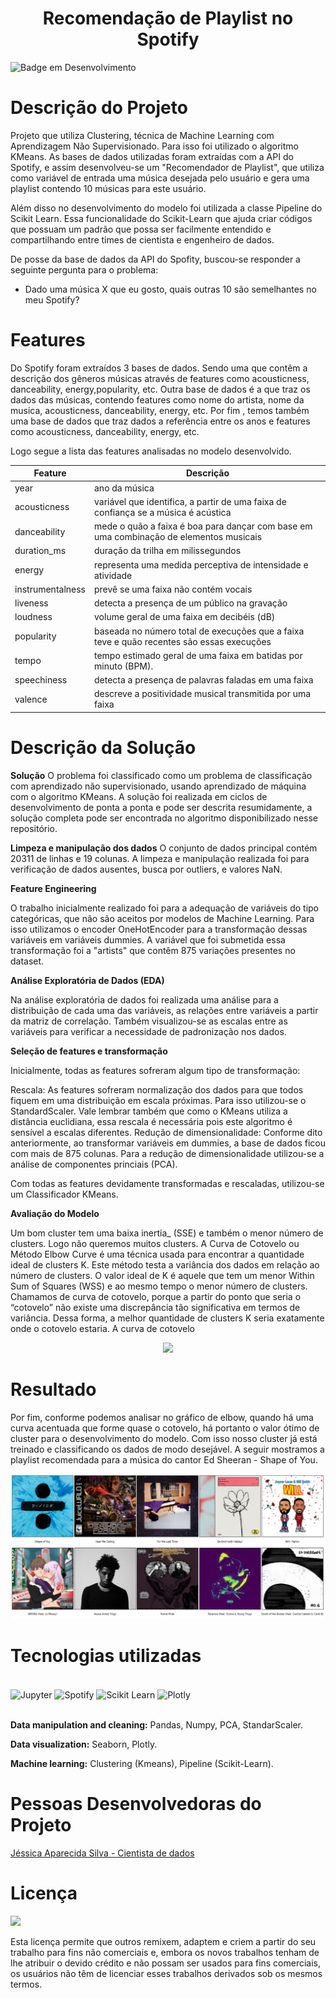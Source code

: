 <h1 align='center'> Recomendação de Playlist no Spotify </h1>

![Badge em Desenvolvimento](http://img.shields.io/static/v1?label=STATUS&message=EM%20DESENVOLVIMENTO&color=GREEN&style=for-the-badge)

# Descrição do Projeto 

Projeto que utiliza Clustering, técnica de Machine Learning com Aprendizagem Não Supervisionado. Para isso foi utilizado o algoritmo KMeans. As bases de dados utilizadas foram extraídas com a API do Spotify, e assim desenvolveu-se um "Recomendador de Playlist", que utiliza como variável de entrada uma música desejada pelo usuário e gera uma playlist contendo 10 músicas para este usuário.

Além disso no desenvolvimento do modelo foi utilizada a classe Pipeline do Scikit Learn. Essa funcionalidade do Scikit-Learn que ajuda criar códigos que possuam um padrão que possa ser facilmente entendido e compartilhando entre times de cientista e engenheiro de dados.

De posse da base de dados da API do Spofity, buscou-se responder a seguinte pergunta para o problema:

* Dado uma música X que eu gosto, quais outras 10 são semelhantes no meu Spotify?

# Features
Do Spotify foram extraídos 3 bases de dados. Sendo uma que contêm a descrição dos gêneros músicas através de features como acousticness, danceability, energy,popularity, etc. Outra base de dados é a que traz os dados das músicas, contendo features como nome do artista, nome da musica, acousticness, danceability, energy, etc. Por fim , temos também uma base de dados que traz dados a referência entre os anos e features como acousticness, danceability, energy, etc. 

Logo segue a lista das features analisadas no modelo desenvolvido. 

| Feature  | Descrição |
| ------------- | ------------- |
| year  | ano da música |
| acousticness  | variável que identifica, a partir de uma faixa de confiança se a música é acústica  |
| danceability | mede o quão a faixa é boa para dançar com base em uma combinação de elementos musicais |
| duration_ms | duração da trilha em milissegundos |
| energy | representa uma medida perceptiva de intensidade e atividade |
| instrumentalness | prevê se uma faixa não contém vocais |
| liveness | detecta a presença de um público na gravação |
| loudness | volume geral de uma faixa em decibéis (dB) |
| popularity | baseada no número total de execuções que a faixa teve e quão recentes são essas execuções |
| tempo | tempo estimado geral de uma faixa em batidas por minuto (BPM). |
| speechiness | detecta a presença de palavras faladas em uma faixa |
| valence | descreve a positividade musical transmitida por uma faixa |

# Descrição da Solução 

**Solução**
O problema foi classificado como um problema de classificação com aprendizado não supervisionado, usando aprendizado de máquina com o algoritmo KMeans. A solução foi realizada em ciclos de desenvolvimento de ponta a ponta e pode ser descrita resumidamente, a solução completa pode ser encontrada no algoritmo disponibilizado nesse repositório.

**Limpeza e manipulação dos dados**
O conjunto de dados principal contém 20311 de linhas e 19 colunas. A limpeza e manipulação realizada foi para verificação de dados ausentes, busca por outliers, e valores NaN. 

**Feature Engineering**

O trabalho inicialmente realizado foi para a adequação de variáveis do tipo categóricas, que não são aceitos por modelos de Machine Learning. Para isso utilizamos o encoder OneHotEncoder para a transformação dessas variáveis em variáveis dummies. A variável que foi submetida essa transformação foi a "artists" que contêm 875 variações presentes no dataset. 

**Análise Exploratória de Dados (EDA)**

Na análise exploratória de dados foi realizada uma análise para a distribuição de cada uma das variáveis, as relações entre variáveis a partir da matriz de correlação. Também visualizou-se as escalas entre as variáveis para verificar a necessidade de padronização nos dados. 

**Seleção de features e transformação**

Inicialmente, todas as features sofreram algum tipo de transformação:

Rescala: As features sofreram normalização dos dados para que todos fiquem em uma distribuição em escala próximas. Para isso utilizou-se o StandardScaler. Vale lembrar também que como o KMeans utiliza a distância euclidiana, essa rescala é necessária pois este algoritmo é sensível a escalas diferentes. 
Redução de dimensionalidade: Conforme dito anteriormente, ao transformar variáveis em dummies, a base de dados ficou com mais de 875 colunas. Para a redução de dimensionalidade utilizou-se a análise de componentes princiais (PCA).

Com todas as features devidamente transformadas e rescaladas, utilizou-se um Classificador KMeans.

**Avaliação do Modelo**

Um bom cluster tem uma baixa inertia_ (SSE) e também o menor número de clusters. Logo não queremos muitos clusters. A Curva de Cotovelo ou Método Elbow Curve é uma técnica usada para encontrar a quantidade ideal de clusters K. Este método testa a variância dos dados em relação ao número de clusters. O valor ideal de K é aquele que tem um menor Within Sum of Squares (WSS) e ao mesmo tempo o menor número de clusters. Chamamos de curva de cotovelo, porque a partir do ponto que seria o “cotovelo” não existe uma discrepância tão significativa em termos de variância. Dessa forma, a melhor quantidade de clusters K seria exatamente onde o cotovelo estaria. A curva de cotovelo 


<p align="center">
  <img src="img_elbow", height=10/>
</p>

# Resultado

Por fim, conforme podemos analisar no gráfico de elbow, quando há uma curva acentuada que forme quase o cotovelo, há portanto o valor ótimo de cluster para o desenvolvimento do modelo. Com isso nosso cluster já está treinado e classificando os dados de modo desejável. A seguir mostramos a playlist recomendada para a música do cantor Ed Sheeran - Shape of You.

<p align="center">
  <img src="imgs/playlist-ed-sheeran-shape-of-you.PNG" />
</p>

# Tecnologias utilizadas
<div style="display: inline_block"><br/>
    <img align="center" alt="Jupyter" src="https://img.shields.io/badge/Jupyter-F37626.svg?&style=for-the-badge&logo=Jupyter&logoColor=white" />  
    <img align="center" alt="Spotify" src="https://img.shields.io/badge/Spotify-1ED760?&style=for-the-badge&logo=spotify&logoColor=white" />  
    <img align="center" alt="Scikit Learn" src="https://img.shields.io/badge/scikit_learn-F7931E?style=for-the-badge&logo=scikit-learn&logoColor=white" /> 
    <img align="center" alt="Plotly" src="https://img.shields.io/badge/Plotly-239120?style=for-the-badge&logo=plotly&logoColor=white" />
</div><br/>

**Data manipulation and cleaning:** Pandas, Numpy, PCA, StandarScaler.

**Data visualization:** Seaborn, Plotly.

**Machine learning:** Clustering (Kmeans), Pipeline (Scikit-Learn).

# Pessoas Desenvolvedoras do Projeto

<a href="https://github.com/jesapsilva">Jéssica Aparecida Silva - Cientista de dados</a>

# Licença

<img src="https://mirrors.creativecommons.org/presskit/buttons/88x31/svg/by-nc.svg" />


Esta licença permite que outros remixem, adaptem e criem a partir do seu trabalho para fins não comerciais e, embora os novos trabalhos tenham de lhe atribuir o devido crédito e não possam ser usados para fins comerciais, os usuários não têm de licenciar esses trabalhos derivados sob os mesmos termos.
